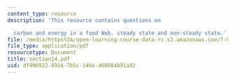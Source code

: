 ```yaml
---
content_type: resource
description: 'This resource contains questions on

  carbon and energy in a food Web. steady state and non-steady state.'
file: /media/https%3A/open-learning-course-data-rc.s3.amazonaws.com/7-014-introductory-biology-spring-2005/df99692289167b5c146ed60084b91a92_section14.pdf
file_type: application/pdf
resourcetype: Document
title: section14.pdf
uid: df996922-8916-7b5c-146e-d60084b91a92
---
```

